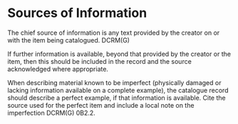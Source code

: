 # Sources of Information

The chief source of information is any text provided by the creator on or with the item being catalogued. DCRM\(G\)

If further information is available, beyond that provided by the creator or the item, then this should be included in the record and the source acknowledged where appropriate.

When describing material known to be imperfect \(physically damaged or lacking information available on a complete example\), the catalogue record should describe a perfect example, if that information is available. Cite the source used for the perfect item and include a local note on the imperfection DCRM\(G\) 0B2.2. 

